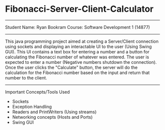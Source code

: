 # Fibonacci-Server-Client-Calculator
______________________________________
Student Name: Ryan Bookram
Course: Software Development 1 (14877)
______________________________________
This java programming project aimed at creating a Server/Client connection using sockets and displaying an interactable UI to the user (Using Swing GUI). 
This UI contains a text box for entering a number and a button for calculating the Fibonacci number of whatever was entered.
The user is expected to enter a number (Negative numbers shutdown the connection). 
Once the user clicks the "Calculate" button, the server will do the calculation for the Fibonacci number based on the input and return that number to the client.
______________________________________
Important Concepts/Tools Used
- Sockets
- Exception Handling
- Readers and PrintWriters (Using streams)
- Networking concepts (Hosts and Ports)
- Swing GUI
